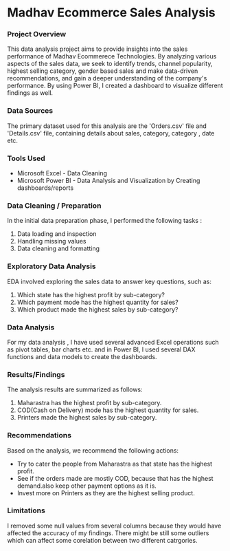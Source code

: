 # Madhav Ecommerce Sales Analysis


### Project Overview

This data analysis project aims to provide insights into the sales performance of Madhav Ecommerece Technologies. By analyzing various aspects of the sales data, we seek to identify trends, channel popularity, highest selling category, gender based sales and make data-driven recommendations, and gain a deeper understanding of the company's performance. By using Power BI, I created a dashboard to visualize different findings as well.


### Data Sources

The primary dataset  used for this analysis are the 'Orders.csv' file and 'Details.csv' file, containing details about sales, category, category , date etc. 


### Tools Used 

- Microsoft Excel - Data Cleaning
- Microsoft Power BI - Data Analysis and Visualization by Creating dashboards/reports


### Data Cleaning / Preparation 

In the initial data preparation phase, I performed the following tasks :
  
  1. Data loading and inspection
  2. Handling missing values
  3. Data cleaning and formatting


### Exploratory Data Analysis

EDA involved exploring the sales data to answer key questions, such as:

  1. Which state has the highest profit by sub-category?
  2. Which payment mode has the highest quantity for sales?
  3. Which product made the highest sales by sub-category?


### Data Analysis

For my data analysis , I have used several advanced Excel operations such as pivot tables, bar charts etc. and in Power BI, I used several DAX functions and data models to create the dashboards. 


### Results/Findings 

The analysis results are summarized as follows:

  1. Maharastra has the highest profit by sub-category.
  2. COD(Cash on Delivery) mode has the highest quantity for sales.
  3. Printers made the highest sales by sub-category.


### Recommendations

Based on the analysis, we recommend the following actions:

  - Try to cater the people from Maharastra as that state has the highest profit.
  - See if the orders made are mostly COD, because that has the highest demand.also keep other payment options as it is.
  - Invest more on Printers as they are the highest selling product. 


### Limitations 

I removed some null values from several columns because they would have affected the accuracy of my findings. There might be still some outliers which can affect some corelation between two different catrgories. 

